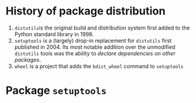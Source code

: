 # History of package distribution

1. `distutils`is the original build and distribution system first added to the Python standard library in 1998.
2. `setuptools` is a (largely) drop-in replacement for `distutils` first published in 2004. Its most notable addition over the unmodified `distutils` tools was the ability to *declare dependencies on other packages*.
3. `wheel` is a project that adds the `bdist_wheel` command to `setuptools`

# Package `setuptools`

